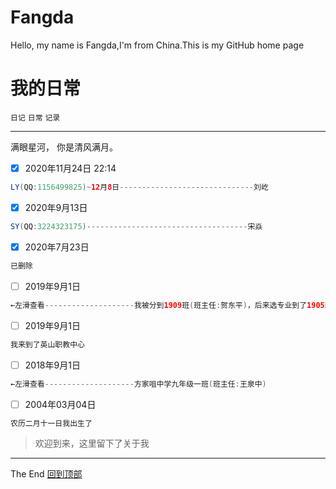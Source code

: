 # Fangda
Hello, my name is Fangda,I'm from China.This is my GitHub home page

# 我的日常
`日记` `日常` `记录`<br>
***
满眼星河， 你是清风满月。
- [x] 2020年11月24日 22:14<br>
```java
LY(QQ:1156499825)~12月8日------------------------------刘屹
```
- [x] 2020年9月13日<br>
```java
SY(QQ:3224323175)------------------------------------宋焱
```
- [x] 2020年7月23日<br>
```java
已删除
```
- [ ] 2019年9月1日<br>
```java
←左滑查看--------------------我被分到1909班(班主任:贺东平)，后来选专业到了1905班(班主任:皮玲)，最后在1901班(班主任:郝进)
```
- [ ] 2019年9月1日<br>
```java
我来到了英山职教中心
```
- [ ] 2018年9月1日<br>
```java
←左滑查看--------------------方家咀中学九年级一班(班主任:王泉中)
```
- [ ] 2004年03月04日<br>
```java
农历二月十一日我出生了
```
>欢迎到来，这里留下了关于我
***
The End   [回到顶部](#readme)
